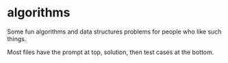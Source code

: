 # algorithms

Some fun algorithms and data structures problems for people who like such things.

Most files have the prompt at top, solution, then test cases at the bottom. 
